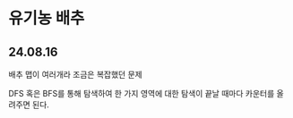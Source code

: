 # 유기농 배추 

## 24.08.16
배추 맵이 여러개라 조금은 복잡했던 문제

DFS 혹은 BFS를 통해 탐색하여 한 가지 영역에 대한 탐색이 끝날 때마다 카운터를 올려주면 된다.